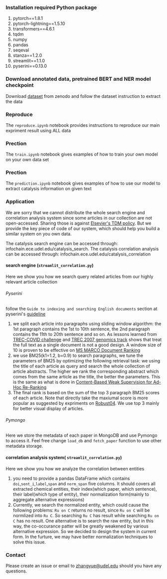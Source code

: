 
### Installation required Python package

1. pytorch==1.8.1
2. pytorch-lightning==1.5.10
2. transformers==4.6.1
3. tqdm
4. numpy
5. pandas
5. seqeval
6. stanza==1.2.0
7. streamlit==1.1.0
8. pyserini==0.13.0


### Download annotated data, pretrained BERT and NER model checkpoint
Download [dataset](https://zenodo.org/record/6533264#.YnqkmhPMKdY) from zenodo and follow the dataset instruction to extract the data

### Reproduce
The `reproduce.ipynb` notebook provides instructions to reproduce our main expriment result using ALL data

### Prection
The `train.ipynb` notebook gives examples of how to train your own model on your own data set

### Prection
The `prediction.ipynb`  notebook gives examples of how to use our model to extract catalysis information on given text

### Application
We are sorry that we cannot distribute the whole search engine and correlation analysis system since some articles in our collection are not open-accessed. Sharing those is against [Elsevier's TDM policy](https://www.elsevier.com/about/policies/text-and-data-mining/text-and-data-mining-faq). But we provide the key piece of code of our system, which should help you build a similar system on you own data.

The catalysis search engine can be accessed through: infochain.ece.udel.edu/catalysis_search. The catalysis correlation analysis can be accessed through: infochain.ece.udel.edu/catalysis_correlation

#### search engine (`streamlit_correlation.py`)
Here we show you how we search query related articles from our highly relevant article collection
###### Pyserini
follow the `Guide to indexing and searching English documents` section at pyserini's [guideline](https://github.com/castorini/pyserini/#sparse-indexes)
1. we split each article into paragraphs using sliding window algorithm: the 1st paragraph contains the 1st to 10th sentence, the 2nd paragraph contains the 11th to 20th sentence and so on. As lessons learned from [TREC-COVID challenge](https://github.com/castorini/anserini/blob/master/docs/experiments-cord19.md) and [TREC 2007 genomics track](https://bmcbioinformatics.biomedcentral.com/articles/10.1186/1471-2105-10-46) shows that treat the full text as a single document is not a good design. A window size of 10 is proven to be effective on [MS MARCO Document Ranking](https://arxiv.org/pdf/2101.05667.pdf)
2. we use BM25(k1=1.2, b=0.9) to search paragraphs, we tune the parameters of BM25 by optimizing the following retrieval task: we using the title of each article as query and search the whole collection of article abstracts. The higher we rank the corresponding abstract which comes from the same article as the title, the better the parameters. This is the same as what is done in [Content-Based Weak Supervision for Ad-Hoc Re-Ranking
](https://arxiv.org/abs/1707.00189)
3. The final rank is based on the sum of the top 3 paragraph BM25 scores of each article. Note that directly take the maxiumal score is more popular as suggested by expriments on [Robust04](https://arxiv.org/pdf/1905.09217.pdf). We use top 3 mainly for better visual display of articles.

###### Pymongo
Here we store the metadata of each paper in MongoDB and use Pymongo to access it. Feel free change `load_db` and `fetch_paper` function to use other metadata storage.

#### correlation analysis system( `streamlit_correlation.py`)
Here we show you how we analyze the correlation between entities
1. you need to provide a pandas DataFrame which contains `doi`,`sent_i`,`label`,`span` and `norm_span` five columns. It should covers all extracted chemical entities, their index(which paper, which sentence), their label(which type of entity), their normalization form(mainly to aggregate alternative expressions)
2. Currently, we search the normalized entity, which could cause the following problems: `Ru on C` returns no result, since `Ru on C` will be normlized into `Ru C`. So searching `Ru C` has result while searching `Ru on C` has no result. One alternative is to search the raw entity, but in this way, the co-occurance patter will be greatly weakened by various alternative expression. So we decided to design the system in current form. In the furture, we may have better normalization techniques to solve this issue. 



### Contact
Please create an issue or email to [zhangyue@udel.edu](mailto:zhangyue@udel.edu) should you have any questions.
